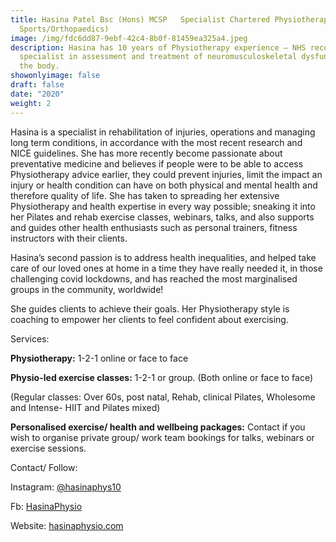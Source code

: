 ```yaml
---
title: Hasina Patel Bsc (Hons) MCSP   Specialist Chartered Physiotherapist (MSK/
  Sports/Orthopaedics)
image: /img/fdc6dd87-9ebf-42c4-8b0f-81459ea325a4.jpeg
description: Hasina has 10 years of Physiotherapy experience – NHS recommended
  specialist in assessment and treatment of neuromusculoskeletal dysfunctions of
  the body.
showonlyimage: false
draft: false
date: "2020"
weight: 2
---
```

Hasina is a specialist in rehabilitation of injuries, operations and managing long term conditions, in accordance with the most recent research and NICE guidelines. She has more recently become passionate about preventative medicine and believes if people were to be able to access Physiotherapy advice earlier, they could prevent injuries, limit the impact an injury or health condition can have on both physical and mental health and therefore quality of life. She has taken to spreading her extensive Physiotherapy and health expertise in every way possible; sneaking it into her Pilates and rehab exercise classes, webinars, talks, and also supports and guides other health enthusiasts such as personal trainers, fitness instructors with their clients.

Hasina’s second passion is to address health inequalities, and helped take care of our loved ones at home in a time they have really needed it, in those challenging covid lockdowns, and has reached the most marginalised groups in the community, worldwide!

She guides clients to achieve their goals. Her Physiotherapy style is coaching to empower her clients to feel confident about exercising.

Services:

**Physiotherapy:** 1-2-1 online or face to face

**Physio-led exercise classes:** 1-2-1 or group. (Both online or face to face)

(Regular classes: Over 60s, post natal, Rehab, clinical Pilates, Wholesome and Intense- HIIT and Pilates mixed)

**Personalised exercise/ health and wellbeing packages:** Contact if you wish to organise private group/ work team bookings for talks, webinars or exercise sessions.

Contact/ Follow:

Instagram: [@hasinaphys10](https://www.instagram.com/hasinaphys10/)

Fb: [HasinaPhysio](https://www.facebook.com/HasinaPhysio/)

Website: [hasinaphysio.com](http://hasinaphysio.com/)